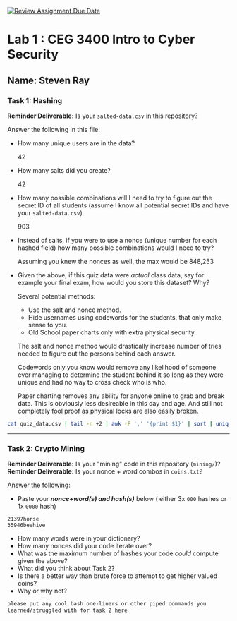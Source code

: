 [![Review Assignment Due Date](https://classroom.github.com/assets/deadline-readme-button-22041afd0340ce965d47ae6ef1cefeee28c7c493a6346c4f15d667ab976d596c.svg)](https://classroom.github.com/a/SPs4PNWX)
# Lab 1 : CEG 3400 Intro to Cyber Security

## Name: Steven Ray

### Task 1: Hashing

**Reminder Deliverable:** Is your `salted-data.csv` in this repository?

Answer the following in this file:

* How many unique users are in the data?

  42

* How many salts did you create?

  42

* How many possible combinations will I need to try to figure out the secret ID
  of all students (assume I know all potential secret IDs and have your 
  `salted-data.csv`)
  
    903

* Instead of salts, if you were to use a nonce (unique number for each hashed
  field) how many possible combinations would I need to try?
  
  Assuming you knew the nonces as well, the max would be 848,253

* Given the above, if this quiz data were *actual* class data, say for example
  your final exam, how would you store this dataset?  Why? 
  
  Several potential methods:
  * Use the salt and nonce method.
  * Hide usernames using codewords for the students, that only make sense to you.
  * Old School paper charts only with extra physical security.

  The salt and nonce method would drastically increase number of tries needed to figure out the persons behind each answer. 

  Codewords only you know would remove any likelihood of someone ever managing to determine the student behind it so long as they were unique and had no way to cross check who is who.

  Paper charting removes any ability for anyone online to grab and break data. This is obviously less desireable in this day and age. And still not completely fool proof as physical locks are also easily broken. 

```bash
cat quiz_data.csv | tail -n +2 | awk -F ',' '{print $1}' | sort | uniq | nl 

```

---

### Task 2: Crypto Mining

**Reminder Deliverable:** Is your "mining" code in this repository (`mining/`)?
**Reminder Deliverable:** Is your nonce + word combos in `coins.txt`?

Answer the following:

* Paste your ***nonce+word(s) and hash(s)*** below ( either 3x `000` hashes or 1x `0000`
hash)

```
21397horse
35946beehive

```

* How many words were in your dictionary?
* How many nonces did your code iterate over?
* What was the maximum number of hashes your code *could* compute given the above?
* What did you think about Task 2?
* Is there a better way than brute force to attempt to get higher valued coins?
* Why or why not?


```bash
please put any cool bash one-liners or other piped commands you
learned/struggled with for task 2 here
```

